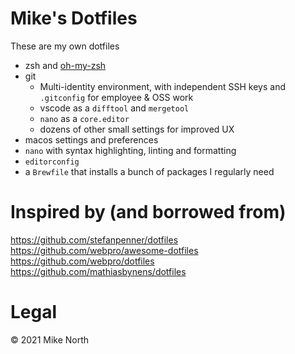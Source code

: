 # Mike's Dotfiles

These are my own dotfiles

- zsh and [oh-my-zsh](https://ohmyz.sh)
- git
    - Multi-identity environment, with independent SSH keys and `.gitconfig` for employee & OSS work
    - vscode as a `difftool` and `mergetool`
    - `nano` as a `core.editor`
    - dozens of other small settings for improved UX
- macos settings and preferences
- `nano` with syntax highlighting, linting and formatting
- `editorconfig`
- a `Brewfile` that installs a bunch of packages I regularly need

# Inspired by (and borrowed from)
https://github.com/stefanpenner/dotfiles
https://github.com/webpro/awesome-dotfiles
https://github.com/webpro/dotfiles
https://github.com/mathiasbynens/dotfiles

# Legal
&copy; 2021 Mike North

